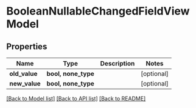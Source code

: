 # BooleanNullableChangedFieldViewModel


## Properties
Name | Type | Description | Notes
------------ | ------------- | ------------- | -------------
**old_value** | **bool, none_type** |  | [optional] 
**new_value** | **bool, none_type** |  | [optional] 

[[Back to Model list]](../README.md#documentation-for-models) [[Back to API list]](../README.md#documentation-for-api-endpoints) [[Back to README]](../README.md)


